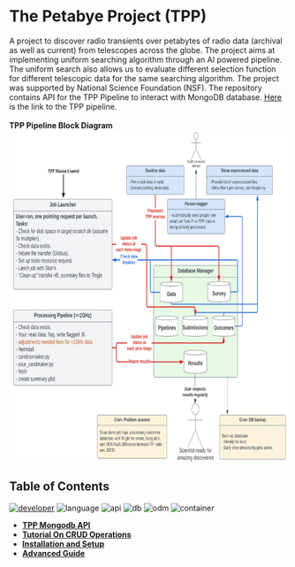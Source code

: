 # The Petabye Project (TPP)
A project to discover radio transients over petabytes of radio data (archival as well as current) from telescopes across the globe. The project aims at implementing uniform searching algorithm through an AI powered pipeline. The uniform search also allows us to evaluate different selection function for different telescopic data for the same searching algorithm. The project was supported by National Science Foundation (NSF). The repository contains API for the TPP Pipeline to interact with MongoDB database. [Here](https://github.com/thepetabyteproject/tpp) is the link to the TPP pipeline. <br><br>
**TPP Pipeline Block Diagram**<br>
<img src="TPP_blockdiagram.png" alt="TPP Block Diagram" width="800" height="600">


## Table of Contents
[![developer](https://img.shields.io/badge/Dev-bikashkharel-green?style)](https://github.com/kharelb)
![language](https://img.shields.io/badge/Language-Python-blue?style)
![api](https://img.shields.io/badge/API-FASTAPI-yellow?style)
![db](https://img.shields.io/badge/DBMS-MongoDB-purple?style)
![odm](https://img.shields.io/badge/ODM-Beanie/Pydantic-red?style)
![container](https://img.shields.io/badge/Container-Docker-pink?style)





- [__TPP Mongodb API__](page1.md)
- [__Tutorial On CRUD Operations__](page2.md)
- [__Installation and Setup__](page3.md)
- [__Advanced Guide__](page4.md)
